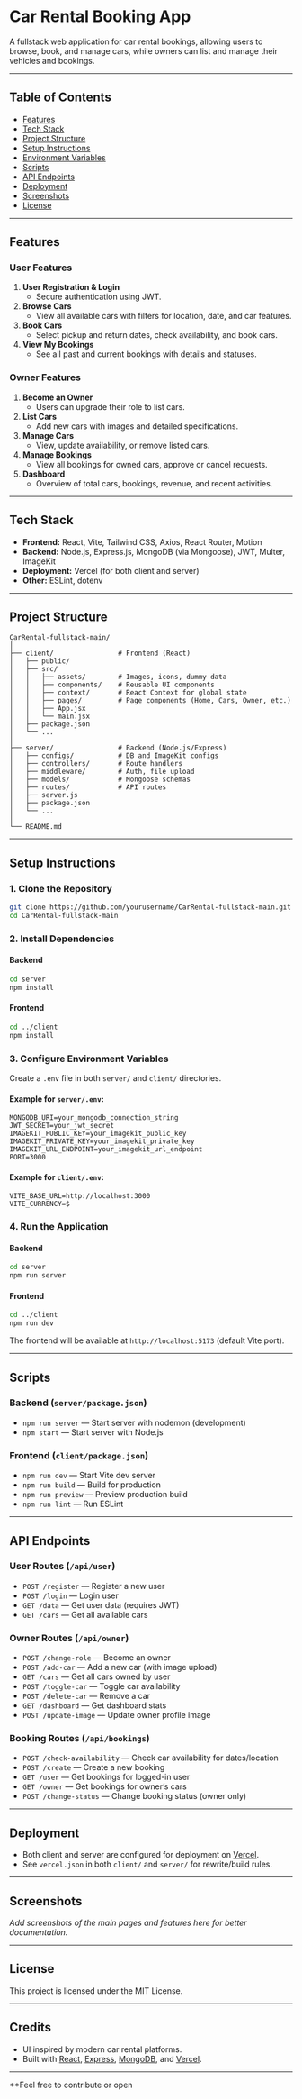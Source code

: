 # Car Rental Booking App

A fullstack web application for car rental bookings, allowing users to browse, book, and manage cars, while owners can list and manage their vehicles and bookings.

---

## Table of Contents

- [Features](#features)
- [Tech Stack](#tech-stack)
- [Project Structure](#project-structure)
- [Setup Instructions](#setup-instructions)
- [Environment Variables](#environment-variables)
- [Scripts](#scripts)
- [API Endpoints](#api-endpoints)
- [Deployment](#deployment)
- [Screenshots](#screenshots)
- [License](#license)

---

## Features

### User Features
1. **User Registration & Login**  
   - Secure authentication using JWT.
2. **Browse Cars**  
   - View all available cars with filters for location, date, and car features.
3. **Book Cars**  
   - Select pickup and return dates, check availability, and book cars.
4. **View My Bookings**  
   - See all past and current bookings with details and statuses.

### Owner Features
1. **Become an Owner**  
   - Users can upgrade their role to list cars.
2. **List Cars**  
   - Add new cars with images and detailed specifications.
3. **Manage Cars**  
   - View, update availability, or remove listed cars.
4. **Manage Bookings**  
   - View all bookings for owned cars, approve or cancel requests.
5. **Dashboard**  
   - Overview of total cars, bookings, revenue, and recent activities.

---

## Tech Stack

- **Frontend:** React, Vite, Tailwind CSS, Axios, React Router, Motion
- **Backend:** Node.js, Express.js, MongoDB (via Mongoose), JWT, Multer, ImageKit
- **Deployment:** Vercel (for both client and server)
- **Other:** ESLint, dotenv

---

## Project Structure

```
CarRental-fullstack-main/
│
├── client/                # Frontend (React)
│   ├── public/
│   ├── src/
│   │   ├── assets/        # Images, icons, dummy data
│   │   ├── components/    # Reusable UI components
│   │   ├── context/       # React Context for global state
│   │   ├── pages/         # Page components (Home, Cars, Owner, etc.)
│   │   ├── App.jsx
│   │   └── main.jsx
│   ├── package.json
│   └── ...
│
├── server/                # Backend (Node.js/Express)
│   ├── configs/           # DB and ImageKit configs
│   ├── controllers/       # Route handlers
│   ├── middleware/        # Auth, file upload
│   ├── models/            # Mongoose schemas
│   ├── routes/            # API routes
│   ├── server.js
│   ├── package.json
│   └── ...
│
└── README.md
```

---

## Setup Instructions

### 1. Clone the Repository

```sh
git clone https://github.com/yourusername/CarRental-fullstack-main.git
cd CarRental-fullstack-main
```

### 2. Install Dependencies

#### Backend

```sh
cd server
npm install
```

#### Frontend

```sh
cd ../client
npm install
```

### 3. Configure Environment Variables

Create a `.env` file in both `server/` and `client/` directories.

#### Example for `server/.env`:

```
MONGODB_URI=your_mongodb_connection_string
JWT_SECRET=your_jwt_secret
IMAGEKIT_PUBLIC_KEY=your_imagekit_public_key
IMAGEKIT_PRIVATE_KEY=your_imagekit_private_key
IMAGEKIT_URL_ENDPOINT=your_imagekit_url_endpoint
PORT=3000
```

#### Example for `client/.env`:

```
VITE_BASE_URL=http://localhost:3000
VITE_CURRENCY=$
```

### 4. Run the Application

#### Backend

```sh
cd server
npm run server
```

#### Frontend

```sh
cd ../client
npm run dev
```

The frontend will be available at `http://localhost:5173` (default Vite port).

---

## Scripts

### Backend (`server/package.json`)

- `npm run server` — Start server with nodemon (development)
- `npm start` — Start server with Node.js

### Frontend (`client/package.json`)

- `npm run dev` — Start Vite dev server
- `npm run build` — Build for production
- `npm run preview` — Preview production build
- `npm run lint` — Run ESLint

---

## API Endpoints

### User Routes (`/api/user`)
- `POST /register` — Register a new user
- `POST /login` — Login user
- `GET /data` — Get user data (requires JWT)
- `GET /cars` — Get all available cars

### Owner Routes (`/api/owner`)
- `POST /change-role` — Become an owner
- `POST /add-car` — Add a new car (with image upload)
- `GET /cars` — Get all cars owned by user
- `POST /toggle-car` — Toggle car availability
- `POST /delete-car` — Remove a car
- `GET /dashboard` — Get dashboard stats
- `POST /update-image` — Update owner profile image

### Booking Routes (`/api/bookings`)
- `POST /check-availability` — Check car availability for dates/location
- `POST /create` — Create a new booking
- `GET /user` — Get bookings for logged-in user
- `GET /owner` — Get bookings for owner’s cars
- `POST /change-status` — Change booking status (owner only)

---

## Deployment

- Both client and server are configured for deployment on [Vercel](https://vercel.com/).
- See `vercel.json` in both `client/` and `server/` for rewrite/build rules.

---

## Screenshots

_Add screenshots of the main pages and features here for better documentation._

---

## License

This project is licensed under the MIT License.

---

## Credits

- UI inspired by modern car rental platforms.
- Built with [React](https://react.dev/), [Express](https://expressjs.com/), [MongoDB](https://www.mongodb.com/), and [Vercel](https://vercel.com/).

---

**Feel free to contribute or open